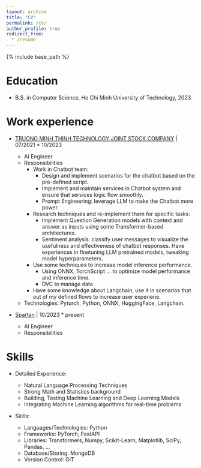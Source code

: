 ```yaml
---
layout: archive
title: "CV"
permalink: /cv/
author_profile: true
redirect_from:
  * /resume
---
```


{% include base_path %}

Education
======
* B.S. in Computer Science, Ho Chi Minh University of Technology, 2023

Work experience
======
* [TRUONG MINH THINH TECHNOLOGY JOINT STOCK COMPANY](https://tmtco.asia/) | 07/2021 * 10/2023
  * AI Engineer
  * Responsibilities
    * Work in Chatbot team:
      * Design and implement scenarios for the chatbot based on the pre-defined script.
      * Implement and maintain services in Chatbot system and ensure that services logic flow smoothly.
      * Prompt Engineering: leverage LLM to make the Chatbot more power.
    * Research techniques and re-implement them for specific tasks:
      * Implement Question Generation models with context and answer as inputs using some Transformer-based architectures.
      * Sentiment analysis: classify user messages to visualize the usefulness and effectiveness of chatbot responses. Have experiences in finetuning LLM pretrained models, tweaking model hyperparameters.
    * Use some techniques to increase model inference performance.
      * Using ONNX, TorchScript ... to optimize model performance and inference time. 
      * DVC to manage data
    * Have some knowledge about Langchain, use it in scenarios that out of my defined flows to increase user experiene.
  * Technologies: Pytorch, Python, ONNX, HuggingFace, Langchain.

* [Spartan](https://hirespartan.io/) | 10/2023 * present
  * AI Engineer
  * Responsibilities
  
Skills
======
* Detailed Experience:
  * Natural Language Processing Techniques
  * Strong Math and Statistics background
  * Building, Testing Machine Learning and Deep Learning Models
  * Integrating Machine Learning algorithms for real-time problems

* Skills:
  * Languages/Technologies: Python
  * Frameworks: PyTorch, FastAPI
  * Libraries: Transformers, Numpy, Scikit-Learn, Matplotlib, SciPy, Pandas, ...
  * Database/Storing: MongoDB
  * Version Control: GIT
